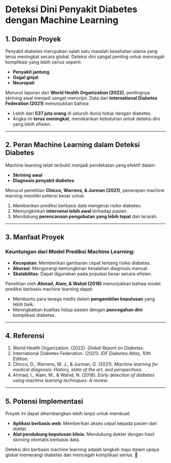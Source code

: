 # Deteksi Dini Penyakit Diabetes dengan Machine Learning

## **1. Domain Proyek**
Penyakit diabetes merupakan salah satu masalah kesehatan utama yang terus meningkat secara global. Deteksi dini sangat penting untuk mencegah komplikasi yang lebih serius seperti:
- **Penyakit jantung**  
- **Gagal ginjal**  
- **Neuropati**  

Menurut laporan dari **World Health Organization (2022)**, pentingnya skrining awal menjadi sangat menonjol. Data dari **International Diabetes Federation (2021)** menunjukkan bahwa:
- Lebih dari **537 juta orang** di seluruh dunia hidup dengan diabetes.
- Angka ini **terus meningkat**, menekankan kebutuhan untuk deteksi dini yang lebih efisien.

---

## **2. Peran Machine Learning dalam Deteksi Diabetes**
Machine learning telah terbukti menjadi pendekatan yang efektif dalam:
- **Skrining awal**  
- **Diagnosis penyakit diabetes**  

Menurut penelitian **Chicco, Warrens, & Jurman (2021)**, penerapan machine learning memiliki potensi besar untuk:
1. Memberikan prediksi berbasis data mengenai risiko diabetes.  
2. Memungkinkan **intervensi lebih awal** terhadap pasien.  
3. Mendukung **perencanaan pengobatan yang lebih tepat** dan terarah.

---

## **3. Manfaat Proyek**
### **Keuntungan dari Model Prediksi Machine Learning:**
- **Kecepatan**: Memberikan gambaran cepat tentang risiko diabetes.
- **Akurasi**: Mengurangi kemungkinan kesalahan diagnosis manual.
- **Skalabilitas**: Dapat digunakan pada populasi besar secara efisien.

Penelitian oleh **Ahmad, Alam, & Wahid (2018)** menunjukkan bahwa model prediksi berbasis machine learning dapat:
- Membantu para tenaga medis dalam **pengambilan keputusan** yang lebih baik.
- Meningkatkan kualitas hidup pasien dengan **pencegahan dini** komplikasi diabetes.

---

## **4. Referensi**
1. World Health Organization. (2022). *Global Report on Diabetes*.  
2. International Diabetes Federation. (2021). *IDF Diabetes Atlas, 10th Edition*.  
3. Chicco, D., Warrens, M. J., & Jurman, G. (2021). *Machine learning for medical diagnosis: History, state of the art, and perspectives*.  
4. Ahmad, I., Alam, M., & Wahid, N. (2018). *Early detection of diabetes using machine learning techniques: A review*.  

---

## **5. Potensi Implementasi**
Proyek ini dapat dikembangkan lebih lanjut untuk membuat:
- **Aplikasi berbasis web**: Memberikan akses cepat kepada pasien dan dokter.  
- **Alat pendukung keputusan klinis**: Mendukung dokter dengan hasil skrining otomatis berbasis data.  

Deteksi dini berbasis machine learning adalah langkah maju dalam upaya global memerangi diabetes dan mencegah komplikasi serius. 🚀
